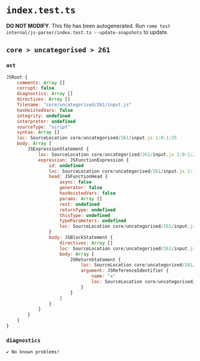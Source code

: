 # `index.test.ts`

**DO NOT MODIFY**. This file has been autogenerated. Run `rome test internal/js-parser/index.test.ts --update-snapshots` to update.

## `core > uncategorised > 261`

### `ast`

```javascript
JSRoot {
	comments: Array []
	corrupt: false
	diagnostics: Array []
	directives: Array []
	filename: "core/uncategorised/261/input.js"
	hasHoistedVars: false
	integrity: undefined
	interpreter: undefined
	sourceType: "script"
	syntax: Array []
	loc: SourceLocation core/uncategorised/261/input.js 1:0-1:25
	body: Array [
		JSExpressionStatement {
			loc: SourceLocation core/uncategorised/261/input.js 1:0-1:25
			expression: JSFunctionExpression {
				id: undefined
				loc: SourceLocation core/uncategorised/261/input.js 1:1-1:24
				head: JSFunctionHead {
					async: false
					generator: false
					hasHoistedVars: false
					params: Array []
					rest: undefined
					returnType: undefined
					thisType: undefined
					typeParameters: undefined
					loc: SourceLocation core/uncategorised/261/input.js 1:9-1:11
				}
				body: JSBlockStatement {
					directives: Array []
					loc: SourceLocation core/uncategorised/261/input.js 1:11-1:24
					body: Array [
						JSReturnStatement {
							loc: SourceLocation core/uncategorised/261/input.js 1:13-1:22
							argument: JSReferenceIdentifier {
								name: "x"
								loc: SourceLocation core/uncategorised/261/input.js 1:20-1:21 (x)
							}
						}
					]
				}
			}
		}
	]
}
```

### `diagnostics`

```
✔ No known problems!

```
